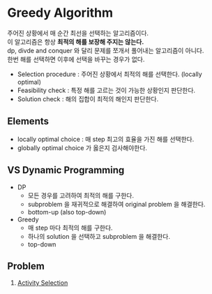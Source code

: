 # Greedy Algorithm

주어진 상황에서 매 순간 최선을 선택하는 알고리즘이다.  
이 알고리즘은 항상 <b>최적의 해를 보장해 주지는 않는다.</b>  
dp, divde and conquer 와 달리 문제를 쪼개서 풀어내는 알고리즘이 아니다.  
한번 해를 선택하면 이후에 선택을 바꾸는 경우가 없다.

* Selection procedure : 주어진 상황에서 최적의 해를 선택한다. (locally optimal)
* Feasibility check : 특정 해를 고르는 것이 가능한 상황인지 판단한다.
* Solution check : 해의 집합이 최적의 해인지 판단한다.

## Elements

* locally optimal choice : 매 step 최고의 효율을 가진 해를 선택한다.
* globally optimal choice 가 옳은지 검사해야한다.

## VS Dynamic Programming

* DP
  * 모든 경우를 고려하여 최적의 해를 구한다.
  * subproblem 을 재귀적으로 해결하여 original problem 을 해결한다.
  * bottom-up (also top-down)
* Greedy
  * 매 step 마다 최적의 해를 구한다.
  * 하나의 solution 을 선택하고 subproblem 을 해결한다.
  * top-down

## Problem

1. [Activity Selection](https://github.com/baelanche/Computer_Science/blob/master/Algorithm/Greedy%20Algorithm/Activity%20Selection.md)
